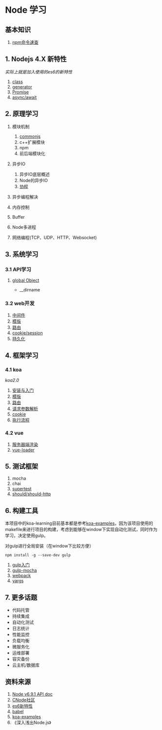 # Node 学习

## 基本知识

1. [npm命令速查](./notes/basis/npm.md)

## 1. Nodejs 4.X 新特性

*实际上就是加入使用的es6的新特性*

1. [class](./notes/es6/class.md)
2. [generator](./notes/es6/generator.md)
3. [Promise](./notes/es6/promise.md)
4. [async/await](./notes/es6/async-await.md)

## 2. 原理学习

1. 模块机制

    1. [commonjs](./notes/module/commonjs.md)
    2. c++扩展模块
    3. npm
    4. 前后端模块化

2. 异步IO

    1. 异步IO底层概述
    2. Node的异步IO
    3. [协程](./notes/aio/coroutine.md)

3. 异步编程解决
4. 内存控制
6. Buffer
7. Node多进程
8. 网络编程(TCP、UDP、HTTP、Websocket)

## 3. 系统学习

### 3.1 API学习

1. [global Object](./notes/node/global-object.md)

    * __dirname

### 3.2 web开发

1. [中间件](./notes/web/middleware.md)
2. [模版](./notes/web/template.md)
3. [路由](./notes/web/route.md)
4. [cookie/session](./notes/web/cache.md)
5. [持久化](./notes/web/store.md)

## 4. 框架学习

### 4.1 koa

*koa2.0*

1. [安装与入门](./notes/koa/start.md)
2. [模版](./notes/koa/template.md)
3. [路由](./notes/koa/route.md)
4. [请求参数解析](./notes/koa/body-parse.md)
5. [cookie](./notes/koa/cookie.md)
6. [执行流程](./notes/koa/negotiation.md)

### 4.2 vue

1. [服务器端渲染](./notes/vue/ssr.md)
2. [vue-loader](./notes/vue/vue-loader.md)

## 5. 测试框架

1. mocha 
2. chai
3. [supertest](./notes/test/supertest.md)
4. [should/should-http](./notes/test/should-http.md)

## 6. 构建工具

本项目中的koa-learning目前基本都是参考[koa-examples](https://github.com/koajs/examples)，因为该项目使用的makefile来进行项目的构建，考虑到能够在window下实现自动化测试，同时作为学习，决定使用gulp。

对gulp进行全局安装（在window下比较方便）

```shell
npm install -g --save-dev gulp
```

1. [gulp入门](./notes/tools/gulp.md)
2. [gulp-mocha](./notes/tools/gulp-mocha.md)
3. [webpack](./notes/tools/webpack.md)
4. [yargs](./notes/tools/yargs.md)

## 7. 更多话题

* 代码托管
* 持续集成
* 自动化测试
* 日志统计
* 性能监控
* 负载均衡
* 微服务化
* 运维部署
* 容灾备份
* 云主机/数据库

## 资料来源

1. [Node v6.9.1 API doc](https://nodejs.org/dist/latest-v6.x/docs/api/synopsis.html)
2. [CNode社区](http://cnodejs.org/)
3. [es6新特性](http://es6-features.org/)
4. [babel](http://babeljs.io/repl/)
6. [koa-examples](https://github.com/koajs/examples)
5. 《深入浅出Node.js》
